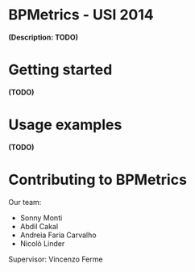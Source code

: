 BPMetrics - USI 2014
==================================

**(Description: TODO)**

Getting started
===============

**(TODO)**

Usage examples
==============

**(TODO)**

Contributing to BPMetrics
======================

Our team: 
- Sonny Monti
- Abdil Cakal 
- Andreia Faria Carvalho
- Nicolò Linder

Supervisor: Vincenzo Ferme

